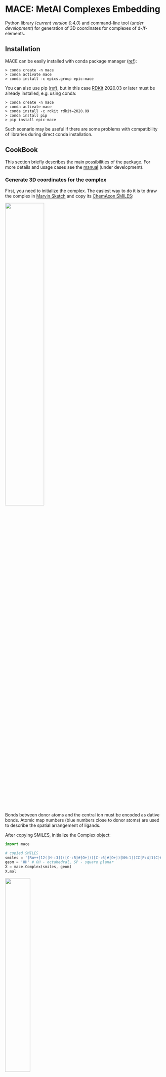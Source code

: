 # MACE: MetAl Complexes Embedding

Python library (*current version 0.4.0*) and command-line tool (*under development*) for generation of 3D coordinates for complexes of d-/f-elements.

## Installation

MACE can be easily installed with conda package manager ([ref](https://anaconda.org/epics.group/epic-mace)):

```
> conda create -n mace
> conda activate mace
> conda install -c epics.group epic-mace
```

You can also use pip ([ref](https://pypi.org/project/epic-mace/)), but in this case [RDKit](https://www.rdkit.org/) 2020.03 or later must be already installed, e.g. using conda:

```
> conda create -n mace
> conda activate mace
> conda install -c rdkit rdkit=2020.09
> conda install pip
> pip install epic-mace
```

Such scenario may be useful if there are some problems with compatibility of libraries during direct conda installation.

## CookBook

This section briefly describes the main possibilities of the package. For more details and usage cases see the [manual](manual/manual.md) (under development).

### Generate 3D coordinates for the complex

First, you need to initialize the complex. The easiest way to do it is to draw the complex in [Marvin Sketch](https://chemaxon.com/products/marvin) and copy its [ChemAxon SMILES](https://docs.chemaxon.com/display/docs/smiles.md):

<img src="manual/pics/README/marvin_copy_smiles.png" width="50%" />

Bonds between donor atoms and the central ion must be encoded as dative bonds. Atomic map numbers (blue numbers close to donor atoms) are used to describe the spatial arrangement of ligands.

After copying SMILES, initialize the Complex object:

```python
import mace

# copied SMILES
smiles = '[Ru++]12([H-:3])([C-:5]#[O+])([C-:6]#[O+])[NH:1](CC[P:4]1(C)C)CC[P:2]2(C)C |C:9.9,14.15,6.5,1.0,2.1,4.3|'
geom = 'OH' # OH - octahedral, SP - square planar
X = mace.Complex(smiles, geom)
X.mol
```

<img src="manual/pics/README/X1.png" width="40%" />

To generate atomic coordinates, use `AddConformer` or `AddConformers` methods:

```python
conf_idxs = X.AddConformers(numConfs = 5)
X.ToXYZ('test.xyz', confId = 'all')
```

Here's the result:

<img src="manual/pics/README/X1_3D.png" width="50%"/>

### Search of stereomers

In homogeneous catalysis you do not know structure of the complex *a priori*. Thus, you need to analyze all possible stereomers. For the purpose, first initialize complex, and this time let's do it from ligands:

```python
import mace

# SMILES of ligands copied from Marvin Sketch
# donor atoms must have any non-zero map number
ligands = ['C[P:1](C)CC[NH:1]CC[P:1](C)C', '[H-:1]', '[C-:1]#[O+]', '[C-:1]#[O+]']
CA = '[Ru+2]' # SMILES of central atom
geom = 'OH'
X = mace.ComplexFromLigands(ligands, CA, geom)
```

You can not generate atomic coordinates for this complex as it contains incorrect information on the spatial arrangement of ligands (all donor atoms are in the first position):

```python
X.AddConformer()
##> Bad SMILES: isotopic labels are not unique
##> 
##> The initial SMILES contains insufficient or erroneous info
##> on the positions of the ligands around the central atom
##> encoded with isotopic labels.
##> To use 3D generation and other features, generate
##> possible stereomers using GetStereomers method.
print(X.GetNumConformers())
##> 0
```

Next, let's find all possible stereomers:

```python
Xs = X.GetStereomers(regime = 'all', dropEnantiomers = False)
print(len(Xs))
##> 9
Xs = X.GetStereomers(regime = 'all', dropEnantiomers = True)
print(len(Xs))
##> 7
```

So, this complex has 7 stereomers, and 2 of them are enantiomeric. Let's generate atomic coordinates for them and save to XYZ-files:

```python
for i, X in enumerate(Xs):
    X.AddConformers(numConfs = 5)
    X.ToXYZ(f'X1_{i}.xyz', confId = 'min')
```

Here's the result (aliphatic hydrogens removed for clarity):

<img src="manual/pics/README/X1s_3D.png" width="100%"/>

### Introduction of substituents

Imagine, that you need to generate a lot of complexes with the same core and different substituents. Generation of all structures will result in serious time loss due to the QM geometry optimization. There are more tricky way. First, you need to draw ligands containing dummy atoms (or hydrogens) with isotopic labels equal to the number of substituent (can be encoded as *R1*, *R2*, etc. in Marvin Sketch):

<img src="manual/pics/README/subs.png" width="50%"/>

After that, you need to generate atomic coordinates for the core structure:

```python
import mace

# core
ligands = ['C[P:3](C)CC1=CC([*])=C([*])C(C[P:1](C)C)=[N:2]1 |$;;;;;;;_R1;;_R2;;;;;;$,c:14,t:4,7|', '[Cl-:4]']
CA = '[Rh+]'
geom = 'SP'
core = mace.ComplexFromLigands(ligands, CA, geom)

# 3D embedding
core.AddConformer()
core.ToXYZ('core.xyz', confId = 'min')
```

Next, we need to substitute dummies using the `mace.AddSubsToMol` function:

```python
# substituents
subs = {'R1': mace.MolFromSmiles('[*]OC'),
        'R2': mace.MolFromSmiles('[*]C#N')}
# add subs
X = mace.ComplexFromMol(mace.AddSubsToMol(core.mol, subs), core._geom)
```

And generate atomic coordinates using constrained embedding using `AddConstrainedConformer` method:

```python
conf_idx = X.AddConstrainedConformer(core)
X.ToXYZ('X.xyz', confId = 'min')
```

`core` must be a substructure of `X`, and the number of donor atoms in `core` and `X` must be equal. In that case we'll obtain atomic coordinates, and the positions of matched atoms will be almost the same as those of a template molecule:

<img src="manual/pics/README/X_and_core.png" width="80%"/>

This method can be easily used to generate a big set of related complexes, which may be useful for QSAR research.

